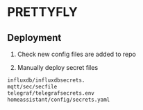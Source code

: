 # PRETTYFLY

## Deployment

1. Check new config files are added to repo

2. Manually deploy secret files

```bash
influxdb/influxdbsecrets.
mqtt/sec/secfile
telegraf/telegrafsecrets.env
homeassistant/config/secrets.yaml

```

